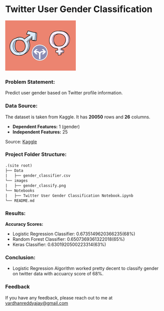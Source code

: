 # Twitter User Gender Classification

<img src='https://github.com/Ajayvardhanreddy/twitter_user_gender_classification/blob/main/images/gender_classify.png'>


### Problem Statement: 
Predict user gender based on Twitter profile information.


### Data Source:
The dataset is taken from Kaggle. It has **20050** rows and **26** columns.
- **Dependent Features:** 1 (gender)
- **Independent Features:** 25

Source: [Kaggle](https://www.kaggle.com/crowdflower/twitter-user-gender-classification/)


### Project Folder Structure:
```
.(site root)
├── Data
|   ├── gender_classifier.csv
└── images
|   ├── gender_classify.png
└── Notebooks
|   ├── Twitter User Gender Classification Notebook.ipynb            
└── README.md
```


### Results:

**Accuracy Scores:**

   - Logistic Regression Classifier:  0.6735149620366235(68%)
   - Random Forest Classifier:  0.6507369361322018(65%)
   - Keras Classifier:  0.6301920500223314(63%)


### Conclusion:

   - Logistic Regression Algorithm worked pretty decent to classify gender on twitter data with accuarcy score of 68%.

### Feedback
If you have any feedback, please reach out to me at vardhanreddyajay@gmail.com
